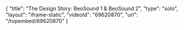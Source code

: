 {
    "title": "The Design Story: BeoSound 1 & BeoSound 2",
    "type": "solo",
    "layout": "iframe-static",
    "videoId": "69620870",
    "url": "\/tvpembed\/69620870"
}